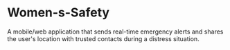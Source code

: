 # Women-s-Safety
A mobile/web application that sends real-time emergency alerts and shares the user's location with trusted contacts during a distress situation.
